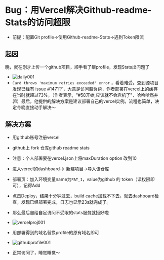 # Bug：用Vercel解决Github-readme-Stats的访问超限

- 前提：配置Git profile->使用Github-readme-Stats->遇到Token限流

## 起因

晚，就在刚才上传一个github项目，顺手看了眼profile，发现Stats出问题了

- ![daily001](https://s2.loli.net/2023/04/11/S8eF6n9yI5oEWDH.png)
- `Card throws 'maximum retries exceeded' error` ，看着难受，查到源项目发现已经有 issue [#1471](https://github.com/anuraghazra/github-readme-stats/issues/1471)了，大意是访问超负荷，作者部署在vercel上的缓存在当时就超过73%。（作者表示，"#58开始,应该就不会宕机了"，哈哈哈然并卵）最后，他提供的解决方案是建议部署自己的vercel实例。流程也简单，决定今晚直接动手解决～

## 解决方案

- 用github账号注册vercel
- github上 fork 仓库github readme stats 
- 注意：个人部署要在vercel.json上将maxDuration option 改到10
- 进入vercel的dashboard-》新建项目->导入该仓库
- 部署页：加入环境变量name为`PAT_1`，value为github 的 token（读权限即可），记得Add
- 点击Deploy，结果十分钟过去，build cache加载不下去。就去dashboard检查，发现已经部署完成，日志也显示23s就完成了。
- 那么最后自给自足访问不受限的stats服务就搭好啦

- ![vercelproj001](https://s2.loli.net/2023/04/11/KFXnDaRUShAuotl.png)
- 用部署得到的域名替换profile的原有域名即可
- ![githubprofile001](https://s2.loli.net/2023/04/11/6xOoGKL752bfTHD.png)
- 正常访问了，睡觉睡觉～




